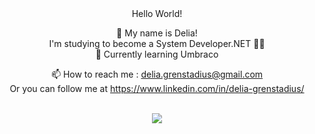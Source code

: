 <div align="center">  Hello World!

 👋 My name is Delia! <br>
  I'm studying to become a System Developer.NET 👩‍🎓 <br>
 🌱 Currently learning Umbraco <br>

 📫 How to reach me : delia.grenstadius@gmail.com<br>
 Or you can follow me at https://www.linkedin.com/in/delia-grenstadius/
 </div> <br>

<div align="center">
  <a href="https://github.com/deliacirstea/github-readme-stats">
    <img src="https://github-readme-stats.vercel.app/api/top-langs/?username=deliacirstea&layout=compact&langs_count=10&theme=cobalt" />
  </a>
</div>

<!---
deliacirstea/deliacirstea is a ✨ special ✨ repository because its `README.md` (this file) appears on your GitHub profile.
You can click the Preview link to take a look at your changes.
--->
